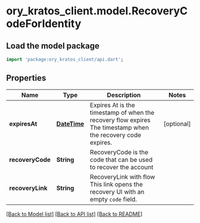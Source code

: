 # ory_kratos_client.model.RecoveryCodeForIdentity

## Load the model package
```dart
import 'package:ory_kratos_client/api.dart';
```

## Properties
Name | Type | Description | Notes
------------ | ------------- | ------------- | -------------
**expiresAt** | [**DateTime**](DateTime.md) | Expires At is the timestamp of when the recovery flow expires  The timestamp when the recovery code expires. | [optional] 
**recoveryCode** | **String** | RecoveryCode is the code that can be used to recover the account | 
**recoveryLink** | **String** | RecoveryLink with flow  This link opens the recovery UI with an empty `code` field. | 

[[Back to Model list]](../README.md#documentation-for-models) [[Back to API list]](../README.md#documentation-for-api-endpoints) [[Back to README]](../README.md)


